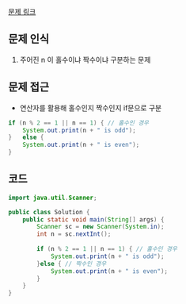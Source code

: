 [문제 링크](https://school.programmers.co.kr/learn/courses/30/lessons/181944)

## 문제 인식

1. 주어진 n 이 홀수이냐 짝수이냐 구분하는 문제

## 문제 접근 

- 연산자를 활용해 홀수인지 짝수인지 if문으로 구분

```java
if (n % 2 == 1 || n == 1) { // 홀수인 경우
    System.out.print(n + " is odd");
}   else {
    System.out.print(n + " is even");
}
```

## 코드

```java
import java.util.Scanner;

public class Solution {
    public static void main(String[] args) {
        Scanner sc = new Scanner(System.in);
        int n = sc.nextInt();
        
        if (n % 2 == 1 || n == 1) { // 홀수인 경우
            System.out.print(n + " is odd");
        }else { // 짝수인 경우
            System.out.print(n + " is even");
        }
    }
}
```
